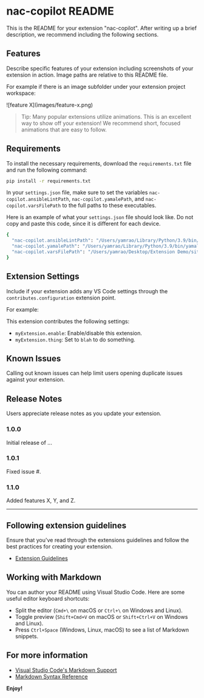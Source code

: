 # nac-copilot README

This is the README for your extension "nac-copilot". After writing up a brief description, we recommend including the following sections.

## Features

Describe specific features of your extension including screenshots of your extension in action. Image paths are relative to this README file.

For example if there is an image subfolder under your extension project workspace:

\!\[feature X\]\(images/feature-x.png\)

> Tip: Many popular extensions utilize animations. This is an excellent way to show off your extension! We recommend short, focused animations that are easy to follow.

## Requirements

To install the necessary requirements, download the `requirements.txt` file and run the following command:
```bash
pip install -r requirements.txt
```

In your `settings.json` file, make sure to set the variables `nac-copilot.ansibleLintPath`, `nac-copilot.yamalePath`, and `nac-copilot.varsFilePath` to the full paths to these executables.

Here is an example of what your `settings.json` file should look like. Do not copy and paste this code, since it is different for each device.

```bash
{
  "nac-copilot.ansibleLintPath": "/Users/yamrao/Library/Python/3.9/bin/ansible-lint",
  "nac-copilot.yamalePath": "/Users/yamrao/Library/Python/3.9/bin/yamale",
  "nac-copilot.varsFilePath": "/Users/yamrao/Desktop/Extension Demo/site_hierarchy/vars/site_hierarchy_design_vars.yml"
}
```

## Extension Settings

Include if your extension adds any VS Code settings through the `contributes.configuration` extension point.

For example:

This extension contributes the following settings:

* `myExtension.enable`: Enable/disable this extension.
* `myExtension.thing`: Set to `blah` to do something.

## Known Issues

Calling out known issues can help limit users opening duplicate issues against your extension.

## Release Notes

Users appreciate release notes as you update your extension.

### 1.0.0

Initial release of ...

### 1.0.1

Fixed issue #.

### 1.1.0

Added features X, Y, and Z.

---

## Following extension guidelines

Ensure that you've read through the extensions guidelines and follow the best practices for creating your extension.

* [Extension Guidelines](https://code.visualstudio.com/api/references/extension-guidelines)

## Working with Markdown

You can author your README using Visual Studio Code. Here are some useful editor keyboard shortcuts:

* Split the editor (`Cmd+\` on macOS or `Ctrl+\` on Windows and Linux).
* Toggle preview (`Shift+Cmd+V` on macOS or `Shift+Ctrl+V` on Windows and Linux).
* Press `Ctrl+Space` (Windows, Linux, macOS) to see a list of Markdown snippets.

## For more information

* [Visual Studio Code's Markdown Support](http://code.visualstudio.com/docs/languages/markdown)
* [Markdown Syntax Reference](https://help.github.com/articles/markdown-basics/)

**Enjoy!**
